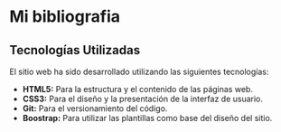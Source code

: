 # Mi bibliografia

## Tecnologías Utilizadas

El sitio web ha sido desarrollado utilizando las siguientes tecnologías:

- **HTML5:** Para la estructura y el contenido de las páginas web.
- **CSS3:** Para el diseño y la presentación de la interfaz de usuario.
- **Git:** Para el versionamiento del código.
- **Boostrap:** Para utilizar las plantillas como base del diseño del sitio.
